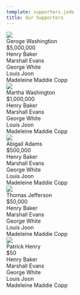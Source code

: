 ```yaml
---
template: supporters.jade
title: Our Supporters
---
```


<div class="dfa-supporters">
        <div class="ui items">
          <div class="item">
            <a class="ui tiny image">
              <img src="/img/avatar/washington.jpg">
            </a>
            <div class="content">
              <a class="header">Geroge Washingtion</a>
              <div class="description">
                $5,000,000
              </div>
            </div>
          </div>
        </div>
        <div class="ui two column grid">
                <div class="column">
                        <div class="ui relaxed divided list">
                                <div class="item">
                                        <div class="content">
                                                <a class="header">
                                                        Henry Baker
                                                        <i class="ui icon facebook" style="color:#3B5998;"></i>
                                                        <i class="ui icon twitter" style="color:#0084B4;"></i>
                                                </a>
                                        </div>
                                </div>
                        </div>
                        <div class="ui relaxed divided list">
                                <div class="item">
                                        <div class="content">
                                                <a class="header">
                                                        Marshall Evans
                                                        <i class="ui icon facebook" style="color:#3B5998;"></i>
                                                        <i class="ui icon twitter" style="color:#0084B4;"></i>
                                                </a>
                                        </div>
                                </div>
                        </div>
                        <div class="ui relaxed divided list">
                                <div class="item">
                                        <div class="content">
                                                <a class="header">
                                                        George White
                                                        <i class="ui icon facebook" style="color:#3B5998;"></i>
                                                        <i class="ui icon twitter" style="color:#0084B4;"></i>
                                                </a>
                                        </div>
                                </div>
                        </div>
                </div>
                <div class="column">
                        <div class="ui relaxed divided list">
                                <div class="item">
                                        <div class="content">
                                                <a class="header">
                                                        Louis Joon
                                                        <i class="ui icon facebook" style="color:#3B5998;"></i>
                                                        <i class="ui icon twitter" style="color:#0084B4;"></i>
                                                </a>
                                        </div>
                                </div>
                        </div>
                        <div class="ui relaxed divided list">
                                <div class="item">
                                        <div class="content">
                                                <a class="header">
                                                        Madeleine Maddie Copp
                                                        <i class="ui icon facebook" style="color:#3B5998;"></i>
                                                        <i class="ui icon twitter" style="color:#0084B4;"></i>
                                                </a>
                                        </div>
                                </div>
                        </div>
                </div>
        </div>
        <div class="ui divider"></div>
        <div class="ui items">
          <div class="item">
            <a class="ui tiny image">
              <img src="/img/avatar/martha.jpg">
            </a>
            <div class="content">
              <a class="header">Martha Washington</a>
              <div class="description">
                $1,000,000
              </div>
            </div>
          </div>
        </div>
        <div class="ui two column grid">
                <div class="column">
                        <div class="ui relaxed divided list">
                                <div class="item">
                                        <div class="content">
                                                <a class="header">
                                                        Henry Baker
                                                        <i class="ui icon facebook" style="color:#3B5998;"></i>
                                                        <i class="ui icon twitter" style="color:#0084B4;"></i>
                                                </a>
                                        </div>
                                </div>
                        </div>
                        <div class="ui relaxed divided list">
                                <div class="item">
                                        <div class="content">
                                                <a class="header">
                                                        Marshall Evans
                                                        <i class="ui icon facebook" style="color:#3B5998;"></i>
                                                        <i class="ui icon twitter" style="color:#0084B4;"></i>
                                                </a>
                                        </div>
                                </div>
                        </div>
                        <div class="ui relaxed divided list">
                                <div class="item">
                                        <div class="content">
                                                <a class="header">
                                                        George White
                                                        <i class="ui icon facebook" style="color:#3B5998;"></i>
                                                        <i class="ui icon twitter" style="color:#0084B4;"></i>
                                                </a>
                                        </div>
                                </div>
                        </div>
                </div>
                <div class="column">
                        <div class="ui relaxed divided list">
                                <div class="item">
                                        <div class="content">
                                                <a class="header">
                                                        Louis Joon
                                                        <i class="ui icon facebook" style="color:#3B5998;"></i>
                                                        <i class="ui icon twitter" style="color:#0084B4;"></i>
                                                </a>
                                        </div>
                                </div>
                        </div>
                        <div class="ui relaxed divided list">
                                <div class="item">
                                        <div class="content">
                                                <a class="header">
                                                        Madeleine Maddie Copp
                                                        <i class="ui icon facebook" style="color:#3B5998;"></i>
                                                        <i class="ui icon twitter" style="color:#0084B4;"></i>
                                                </a>
                                        </div>
                                </div>
                        </div>
                </div>
        </div>
        <div class="ui divider"></div>
        <div class="ui items">
          <div class="item">
            <a class="ui tiny image">
              <img src="/img/avatar/abigail.jpg">
            </a>
            <div class="content">
              <a class="header">Abigail Adams</a>
              <div class="description">$500,000</div>
            </div>
          </div>
        </div>
        <div class="ui two column grid">
                <div class="column">
                        <div class="ui relaxed divided list">
                                <div class="item">
                                        <div class="content">
                                                <a class="header">
                                                        Henry Baker
                                                        <i class="ui icon facebook" style="color:#3B5998;"></i>
                                                        <i class="ui icon twitter" style="color:#0084B4;"></i>
                                                </a>
                                        </div>
                                </div>
                        </div>
                        <div class="ui relaxed divided list">
                                <div class="item">
                                        <div class="content">
                                                <a class="header">
                                                        Marshall Evans
                                                        <i class="ui icon facebook" style="color:#3B5998;"></i>
                                                        <i class="ui icon twitter" style="color:#0084B4;"></i>
                                                </a>
                                        </div>
                                </div>
                        </div>
                        <div class="ui relaxed divided list">
                                <div class="item">
                                        <div class="content">
                                                <a class="header">
                                                        George White
                                                        <i class="ui icon facebook" style="color:#3B5998;"></i>
                                                        <i class="ui icon twitter" style="color:#0084B4;"></i>
                                                </a>
                                        </div>
                                </div>
                        </div>
                </div>
                <div class="column">
                        <div class="ui relaxed divided list">
                                <div class="item">
                                        <div class="content">
                                                <a class="header">
                                                        Louis Joon
                                                        <i class="ui icon facebook" style="color:#3B5998;"></i>
                                                        <i class="ui icon twitter" style="color:#0084B4;"></i>
                                                </a>
                                        </div>
                                </div>
                        </div>
                        <div class="ui relaxed divided list">
                                <div class="item">
                                        <div class="content">
                                                <a class="header">
                                                        Madeleine Maddie Copp
                                                        <i class="ui icon facebook" style="color:#3B5998;"></i>
                                                        <i class="ui icon twitter" style="color:#0084B4;"></i>
                                                </a>
                                        </div>
                                </div>
                        </div>
                </div>
        </div>
        <div class="ui divider"></div>
        <div class="ui items">
          <div class="item">
            <a class="ui tiny image">
              <img src="/img/avatar/jefferson.jpg">
            </a>
            <div class="content">
              <a class="header">Thomas Jefferson</a>
              <div class="description">$50,000</div>
            </div>
          </div>
        </div>
        <div class="ui two column grid">
                <div class="column">
                        <div class="ui relaxed divided list">
                                <div class="item">
                                        <div class="content">
                                                <a class="header">
                                                        Henry Baker
                                                        <i class="ui icon facebook" style="color:#3B5998;"></i>
                                                        <i class="ui icon twitter" style="color:#0084B4;"></i>
                                                </a>
                                        </div>
                                </div>
                        </div>
                        <div class="ui relaxed divided list">
                                <div class="item">
                                        <div class="content">
                                                <a class="header">
                                                        Marshall Evans
                                                        <i class="ui icon facebook" style="color:#3B5998;"></i>
                                                        <i class="ui icon twitter" style="color:#0084B4;"></i>
                                                </a>
                                        </div>
                                </div>
                        </div>
                        <div class="ui relaxed divided list">
                                <div class="item">
                                        <div class="content">
                                                <a class="header">
                                                        George White
                                                        <i class="ui icon facebook" style="color:#3B5998;"></i>
                                                        <i class="ui icon twitter" style="color:#0084B4;"></i>
                                                </a>
                                        </div>
                                </div>
                        </div>
                </div>
                <div class="column">
                        <div class="ui relaxed divided list">
                                <div class="item">
                                        <div class="content">
                                                <a class="header">
                                                        Louis Joon
                                                        <i class="ui icon facebook" style="color:#3B5998;"></i>
                                                        <i class="ui icon twitter" style="color:#0084B4;"></i>
                                                </a>
                                        </div>
                                </div>
                        </div>
                        <div class="ui relaxed divided list">
                                <div class="item">
                                        <div class="content">
                                                <a class="header">
                                                        Madeleine Maddie Copp
                                                        <i class="ui icon facebook" style="color:#3B5998;"></i>
                                                        <i class="ui icon twitter" style="color:#0084B4;"></i>
                                                </a>
                                        </div>
                                </div>
                        </div>
                </div>
        </div>
        <div class="ui divider"></div>
        <div class="ui items">
          <div class="item">
            <a class="ui tiny image">
              <img src="/img/avatar/patrick.jpg">
            </a>
            <div class="content">
              <a class="header">Patrick Henry</a>
              <div class="description">$50</div>
            </div>
          </div>
        </div>
        <div class="ui two column grid">
                <div class="column">
                        <div class="ui relaxed divided list">
                                <div class="item">
                                        <div class="content">
                                                <a class="header">
                                                        Henry Baker
                                                        <i class="ui icon facebook" style="color:#3B5998;"></i>
                                                        <i class="ui icon twitter" style="color:#0084B4;"></i>
                                                </a>
                                        </div>
                                </div>
                        </div>
                        <div class="ui relaxed divided list">
                                <div class="item">
                                        <div class="content">
                                                <a class="header">
                                                        Marshall Evans
                                                        <i class="ui icon facebook" style="color:#3B5998;"></i>
                                                        <i class="ui icon twitter" style="color:#0084B4;"></i>
                                                </a>
                                        </div>
                                </div>
                        </div>
                        <div class="ui relaxed divided list">
                                <div class="item">
                                        <div class="content">
                                                <a class="header">
                                                        George White
                                                        <i class="ui icon facebook" style="color:#3B5998;"></i>
                                                        <i class="ui icon twitter" style="color:#0084B4;"></i>
                                                </a>
                                        </div>
                                </div>
                        </div>
                </div>
                <div class="column">
                        <div class="ui relaxed divided list">
                                <div class="item">
                                        <div class="content">
                                                <a class="header">
                                                        Louis Joon
                                                        <i class="ui icon facebook" style="color:#3B5998;"></i>
                                                        <i class="ui icon twitter" style="color:#0084B4;"></i>
                                                </a>
                                        </div>
                                </div>
                        </div>
                        <div class="ui relaxed divided list">
                                <div class="item">
                                        <div class="content">
                                                <a class="header">
                                                        Madeleine Maddie Copp
                                                        <i class="ui icon facebook" style="color:#3B5998;"></i>
                                                        <i class="ui icon twitter" style="color:#0084B4;"></i>
                                                </a>
                                        </div>
                                </div>
                        </div>
                </div>
        </div>
</div>

